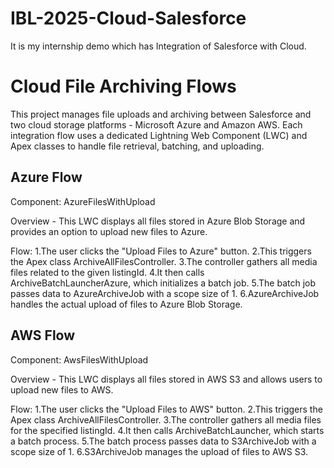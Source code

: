 # IBL-2025-Cloud-Salesforce
It is my internship demo which has Integration of Salesforce with Cloud.

# Cloud File Archiving Flows
This project manages file uploads and archiving between Salesforce and two cloud storage platforms - Microsoft Azure and Amazon AWS.
Each integration flow uses a dedicated Lightning Web Component (LWC) and Apex classes to handle file retrieval, batching, and uploading.

## Azure Flow
Component: AzureFilesWithUpload

Overview - This LWC displays all files stored in Azure Blob Storage and provides an option to upload new files to Azure.

Flow:
    1.The user clicks the "Upload Files to Azure" button.
    2.This triggers the Apex class ArchiveAllFilesController.
    3.The controller gathers all media files related to the given listingId.
    4.It then calls ArchiveBatchLauncherAzure, which initializes a batch job.
    5.The batch job passes data to AzureArchiveJob with a scope size of 1.
    6.AzureArchiveJob handles the actual upload of files to Azure Blob Storage.

## AWS Flow
Component: AwsFilesWithUpload

Overview - This LWC displays all files stored in AWS S3 and allows users to upload new files to AWS.

Flow:
    1.The user clicks the "Upload Files to AWS" button.
    2.This triggers the Apex class ArchiveAllFilesController.
    3.The controller gathers all media files for the specified listingId.
    4.It then calls ArchiveBatchLauncher, which starts a batch process.
    5.The batch process passes data to S3ArchiveJob with a scope size of 1.
    6.S3ArchiveJob manages the upload of files to AWS S3.
